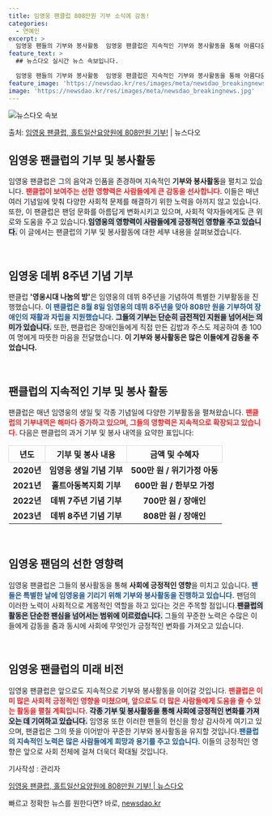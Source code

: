```yaml
---
title: 임영웅 팬클럽 808만원 기부 소식에 감동!
categories:
  - 연예인
excerpt: >
  임영웅 팬들의 기부와 봉사활동  임영웅 팬클럽은 지속적인 기부와 봉사활동을 통해 아름다운 팬덤 문화를 주도하…
feature_text: >
  ## 뉴스다오 실시간 뉴스 속보입니다.

  임영웅 팬들의 기부와 봉사활동  임영웅 팬클럽은 지속적인 기부와 봉사활동을 통해 아름다운 팬덤 문화를 주도하…
feature_image: 'https://newsdao.kr/res/images/meta/newsdao_breakingnews.jpg'
image: 'https://newsdao.kr/res/images/meta/newsdao_breakingnews.jpg'
---
```


![뉴스다오 속보](https://newsdao.kr/res/images/meta/newsdao_breakingnews.jpg)

<p>출처: <a href="https://newsdao.kr/5178" rel="dofollow">임영웅 팬클럽, 홀트일산요양원에 808만원 기부!</a> | 뉴스다오</p>

<h2 data-ke-size="size26">임영웅 팬클럽의 기부 및 봉사활동</h2>

<p data-ke-size="size16">임영웅 팬클럽은 그의 음악과 인품을 존경하며 지속적인 <b>기부와 봉사활동</b>을 펼치고 있습니다. <b><span style="color: #ee2323;">팬클럽이 보여주는 선한 영향력은 사람들에게 큰 감동을 선사합니다.</span></b> 이들은 매년 여러 기념일에 맞춰 다양한 사회적 문제를 해결하기 위한 노력을 아끼지 않고 있습니다. 또한, 이 팬클럽은 팬덤 문화를 아름답게 변화시키고 있으며, 사회적 약자들에게도 큰 위로와 도움을 주고 있습니다.<b><span style="background-color: #21538527;">임영웅의 영향력이 사람들에게 긍정적인 영향을 주고 있습니다.</span></b> 이 글에서는 팬클럽의 기부 및 봉사활동에 대한 세부 내용을 살펴보겠습니다.</p>

<p data-ke-size="size16">&nbsp;</p>

<h2 data-ke-size="size26">임영웅 데뷔 8주년 기념 기부</h2>

<p data-ke-size="size16">팬클럽 <b>'영웅시대 나눔의 방'</b>은 임영웅의 데뷔 8주년을 기념하여 특별한 기부활동을 진행했습니다. <b><span style="color: #1a5490;">이 팬클럽은 8월 8일 임영웅의 데뷔 8주년을 맞아 808만 원을 기부하여 장애인의 재활과 자립을 지원했습니다.</span></b> <b><span style="background-color: #21538527;">그들의 기부는 단순히 금전적인 지원을 넘어서는 의미가 있습니다.</span></b> 또한, 팬클럽은 장애인들에게 직접 만든 김밥과 주스도 제공하여 총 100여 명에게 따뜻한 마음을 전달했습니다. <b>이 기부와 봉사활동은 많은 이들에게 감동을 주었습니다.</b></p>

<p data-ke-size="size16">&nbsp;</p>

<h2 data-ke-size="size26">팬클럽의 지속적인 기부 및 봉사 활동</h2>

<p data-ke-size="size16">팬클럽은 매년 임영웅의 생일 및 각종 기념일에 다양한 기부활동을 펼쳐왔습니다. <b><span style="color: #ee2323;">팬클럽의 기부내역은 해마다 증가하고 있으며, 그들의 영향력은 지속적으로 확장되고 있습니다.</span></b> 다음은 팬클럽의 과거 기부 및 봉사 내역을 요약한 표입니다:</p>

<table style="width: 100%; border-collapse: collapse;">
  <tr>
    <th style="border: 1px solid #ddd; text-align: center;"><b>년도</b></th>
    <th style="border: 1px solid #ddd; text-align: center;"><b>기부 및 봉사 내용</b></th>
    <th style="border: 1px solid #ddd; text-align: center;"><b>금액 및 수혜자</b></th>
  </tr>
  <tr>
    <td style="text-align: center; height: 17px;"><b>2020년</b></td>
    <td style="text-align: center; height: 17px;"><b>임영웅 생일 기념 기부</b></td>
    <td style="text-align: center; height: 17px;"><b>500만 원 / 위기가정 아동</b></td>
  </tr>
  <tr>
    <td style="text-align: center; height: 17px;"><b>2021년</b></td>
    <td style="text-align: center; height: 17px;"><b>홀트아동복지회 기부</b></td>
    <td style="text-align: center; height: 17px;"><b>600만 원 / 한부모 가정</b></td>
  </tr>
  <tr>
    <td style="text-align: center; height: 17px;"><b>2022년</b></td>
    <td style="text-align: center; height: 17px;"><b>데뷔 7주년 기념 기부</b></td>
    <td style="text-align: center; height: 17px;"><b>700만 원 / 장애인</b></td>
  </tr>
  <tr>
    <td style="text-align: center; height: 17px;"><b>2023년</b></td>
    <td style="text-align: center; height: 17px;"><b>데뷔 8주년 기념 기부</b></td>
    <td style="text-align: center; height: 17px;"><b>808만 원 / 장애인</b></td>
  </tr>
</table>

<p data-ke-size="size16">&nbsp;</p>

<h2 data-ke-size="size26">임영웅 팬덤의 선한 영향력</h2>

<p data-ke-size="size16">임영웅 팬클럽은 그들의 봉사활동을 통해 <b>사회에 긍정적인 영향</b>을 미치고 있습니다. <b><span style="color: #1a5490;">팬들은 특별한 날에 임영웅을 기리기 위해 기부와 봉사활동을 진행하고 있습니다.</span></b> 팬덤의 이러한 노력이 사회적으로 계몽적인 역할을 하고 있다는 것은 주목할 점입니다.<b><span style="background-color: #21538527;">팬클럽의 활동은 단순한 팬심을 넘어서는 범위에 이르렀습니다.</span></b> 그들의 꾸준한 노력은 수많은 이들에게 감동을 줌과 동시에 사회에 무엇인가 긍정적인 변화를 가져오고 있습니다.</p>

<p data-ke-size="size16">&nbsp;</p>

<h2 data-ke-size="size26">임영웅 팬클럽의 미래 비전</h2>

<p data-ke-size="size16">임영웅 팬클럽은 앞으로도 지속적으로 기부와 봉사활동을 이어갈 것입니다. <b><span style="color: #ee2323;">팬클럽은 이미 많은 사회적 긍정적인 영향을 미쳤으며, 앞으로도 더 많은 사람들에게 도움을 줄 수 있는 활동을 펼칠 계획입니다.</span></b> <b><span style="background-color: #21538527;">각종 기부 및 봉사활동을 통해 사회에 긍정적인 변화를 가져오는 데 기여하고 있습니다.</span></b> 임영웅 또한 이러한 팬들의 헌신을 항상 감사하게 여기고 있으며, 팬클럽은 그의 뜻을 이어받아 꾸준한 기부와 봉사활동을 유지할 것입니다.<b><span style="color: #1a5490;">팬클럽의 지속적인 노력은 많은 사람들에게 희망과 용기를 주고 있습니다.</span></b> 이들의 긍정적인 영향은 앞으로 사회 전체에 걸쳐 더욱더 확대될 것입니다.</p>

<p data-ke-size="size16">기사작성 : 관리자</p>
<p data-ke-size="size16"><a href="https://newsdao.kr/5178" target="_blank">임영웅 팬클럽, 홀트일산요양원에 808만원 기부! | 뉴스다오</a></p> 

빠르고 정확한 뉴스를 원한다면? 바로, <a href="https://newsdao.kr" rel="dofollow">newsdao.kr</a>


